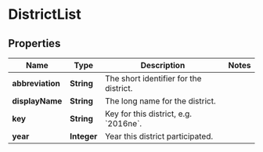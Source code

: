 

# DistrictList

## Properties

Name | Type | Description | Notes
------------ | ------------- | ------------- | -------------
**abbreviation** | **String** | The short identifier for the district. | 
**displayName** | **String** | The long name for the district. | 
**key** | **String** | Key for this district, e.g. &#x60;2016ne&#x60;. | 
**year** | **Integer** | Year this district participated. | 



